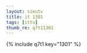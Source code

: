 ```yaml
--- 
layout: sieutv
title: it 1301
tags: [ittv]
thumb_re: q7t11301
---
```

{% include q7t1 key="1301" %} 
